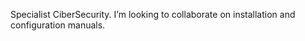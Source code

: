 Specialist CiberSecurity.
I’m looking to collaborate on installation and configuration manuals.

<!---
alguerreiro/alguerreiro is a ✨ special ✨ repository because its `README.md` (this file) appears on your GitHub profile.
You can click the Preview link to take a look at your changes.
--->
